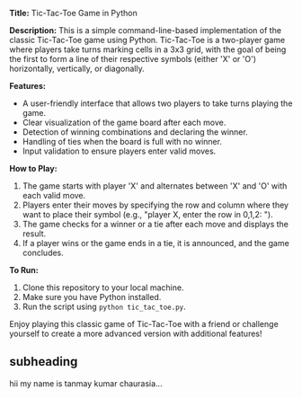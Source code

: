 **Title:** Tic-Tac-Toe Game in Python

**Description:**
This is a simple command-line-based implementation of the classic Tic-Tac-Toe game using Python. Tic-Tac-Toe is a two-player game where players take turns marking cells in a 3x3 grid, with the goal of being the first to form a line of their respective symbols (either 'X' or 'O') horizontally, vertically, or diagonally. 

**Features:**
- A user-friendly interface that allows two players to take turns playing the game.
- Clear visualization of the game board after each move.
- Detection of winning combinations and declaring the winner.
- Handling of ties when the board is full with no winner.
- Input validation to ensure players enter valid moves.

**How to Play:**
1. The game starts with player 'X' and alternates between 'X' and 'O' with each valid move.
2. Players enter their moves by specifying the row and column where they want to place their symbol (e.g., "player X, enter the row in 0,1,2: ").
3. The game checks for a winner or a tie after each move and displays the result.
4. If a player wins or the game ends in a tie, it is announced, and the game concludes.

**To Run:**
1. Clone this repository to your local machine.
2. Make sure you have Python installed.
3. Run the script using `python tic_tac_toe.py`.

Enjoy playing this classic game of Tic-Tac-Toe with a friend or challenge yourself to create a more advanced version with additional features!


## subheading

hii my name is tanmay kumar chaurasia...